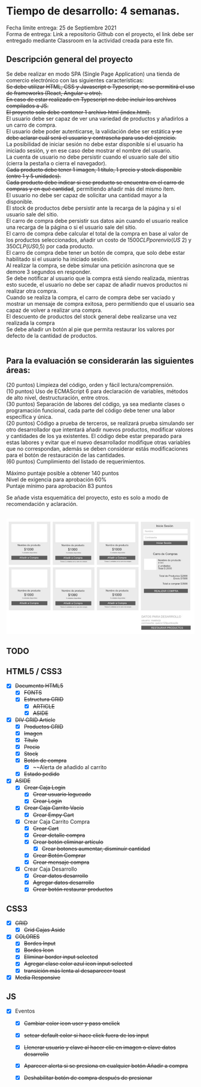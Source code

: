 # Tiempo de desarrollo: 4 semanas.
Fecha límite entrega:  25 de Septiembre 2021<br/>
Forma de entrega: Link a repositorio Github con el proyecto, el link debe ser entregado mediante Classroom en la actividad creada para este fin.<br/>


## Descripción general del proyecto<br />

Se debe realizar en modo SPA (Single Page Application) una tienda de comercio electrónico con las siguientes características:<br />
~~Se debe utilizar HTML, CSS y Javascript o Typescript, no se permitirá el uso de frameworks (React, Angular u otro).~~<br />
~~En caso de estar realizado en Typescript no debe incluir los archivos compilados a JS.~~<br />
~~El proyecto solo debe contener 1 archivo html (index.html).~~<br />
El usuario debe ser capaz de ver una variedad de productos y añadirlos a un carro de compra.<br />
El usuario debe poder autenticarse, la validación debe ser estática ~~y se debe aclarar cuál será el usuario y contraseña para uso del ejercicio.~~<br />
La posibilidad de iniciar sesión no debe estar disponible si el usuario ha iniciado sesión, y en ese caso debe mostrar el nombre del usuario.<br />
La cuenta de usuario no debe persistir cuando el usuario sale del sitio (cierra la pestaña o cierra el navegador).<br />
~~Cada producto debe tener 1 imagen, 1 título, 1 precio y stock disponible (entre 1 y 5 unidades).~~<br />
~~Cada producto debe indicar si ese producto se encuentra  en el carro de compras y en qué cantidad~~, permitiendo añadir más del mismo ítem.<br />
El usuario no debe ser capaz de solicitar una cantidad mayor a la disponible.<br />
El stock de productos debe persistir ante la recarga de la página y si el usuario sale del sitio.<br />
El carro de compra debe persistir sus datos aún cuando el usuario realice una recarga de la página o si el usuario sale del sitio.<br />
El carro de compra debe calcular el total de la compra en base al valor de los productos seleccionados, añadir un costo de $1500CLP por envío (US$ 2) y $350CLP (US$0,5) por cada producto.<br />
El carro de compra debe tener un botón de compra, que solo debe estar habilitado si el usuario ha iniciado sesión.<br />
Al realizar la compra, se debe simular una petición asíncrona que se demore 3 segundos en responder.<br />
Se debe notificar al usuario que la compra está siendo realizada, mientras esto sucede, el usuario no debe ser capaz de añadir nuevos productos ni realizar otra compra.<br />
Cuando se realiza la compra, el carro de compra debe ser vaciado y mostrar un mensaje de compra exitosa, pero permitiendo que el usuario sea capaz de volver a realizar una compra.<br />
El descuento de productos del stock general debe realizarse una vez realizada la compra<br />
Se debe añadir un botón al pie que permita restaurar los valores por defecto de la cantidad de productos.<br /><br />


## Para la evaluación se considerarán las siguientes áreas:<br />

(20 puntos) Limpieza del código, orden y fácil lectura/comprensión. <br />
(10 puntos) Uso de ECMAScript 6 para declaración de variables, métodos de alto nivel, destructuración, entre otros.<br />
(30 puntos) Separación de labores del código, ya sea mediante clases o programación funcional, cada parte del código debe tener una labor específica y única.<br />
(20 puntos) Código a prueba de terceros, se realizará prueba simulando ser otro desarrollador que intentará añadir nuevos productos, modificar valores y cantidades de los ya existentes. El código debe estar preparado para estas labores y evitar que el nuevo desarrollador modifique otras variables que no correspondan, además se deben considerar estás modificaciones para el botón de restauración de las cantidades.<br />
(60 puntos) Cumplimiento del listado de requerimientos.<br />

Máximo puntaje posible a obtener 140 puntos<br />
Nivel de exigencia para aprobación 60%<br />
Puntaje mínimo para aprobación 83 puntos<br />

Se añade vista esquemática del proyecto, esto es solo a modo de recomendación y aclaración.<br /><br/>

![Screenshot](./layout.png)

## TODO
## HTML5 / CSS3

- [x] ~~Documento HTML5~~
  - [x] ~~FONTS~~
  - [x] ~~Estructura GRID~~
    - [x] ~~ARTICLE~~
    - [x] ~~ASIDE~~
- [x] ~~DIV GRID Article~~
  - [x] ~~Productos GRID~~ 
  - [x] ~~Imagen~~
  - [x] ~~Título~~
  - [x] ~~Precio~~
  - [x] ~~Stocḳ~~
  - [x] ~~Botón de compra~~
    - [x] ~~Alerta de añadido al carrito
  - [x] ~~Estado pedido~~
- [x] ~~ASIDE~~
  - [x] ~~Crear Caja Login~~
    - [x] ~~Crear usuario logueado~~
    - [X] ~~Crear Login~~
  - [x] ~~Crear Caja Carrito Vacío~~
    - [x] ~~Crear Empy Cart~~
  - [x] Crear Caja Carrito Compra
    - [x] ~~Crear Cart~~
    - [x] ~~Crear detalle compra~~
    - [x] ~~Crear botón eliminar artículo~~
      - [x] ~~Crear botones aumentar, disminuir cantidad~~
    - [x] ~~Crear Botón Comprar~~
    - [x] ~~Crear mensaje compra~~
  - [x] Crear Caja Desarrollo
    - [x] ~~Crear datos desarrollo~~
    - [x] ~~Agregar datos desarrollo~~
    - [x] ~~Crear botón restaurar productos~~

## CSS3
- [x] ~~GRID~~
  - [x] ~~Grid Cajas Aside~~
- [x] ~~COLORES~~
  - [x] ~~Bordes Input~~
  - [x] ~~Bordes Icon~~
  - [x] ~~Eliminar border input selected~~
  - [x] ~~Agregar clase color azul icon input selected~~
  - [x] ~~transición más lenta al desaparecer toast~~
- [x] ~~Media Responsive~~

## JS
- [x] Eventos
  - [x] ~~Cambiar color icon user y pass onclick~~
  - [X] ~~setear default color si hace click fuera de los input~~
  - [x] ~~Llenerar usuario y clave al hacer clic en imagen o clave datos desarrollo~~
  - [x] ~~Aparecer alerta si se presiona en cualquier botón Añadir a compra~~
  - [x] ~~Deshabilitar botón de compra después de presionar~~

